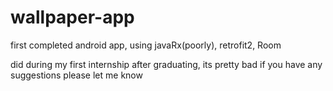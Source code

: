 # wallpaper-app
first completed android app, using javaRx(poorly), retrofit2, Room

did during my first internship after graduating, its pretty bad if you have any suggestions please let me know
